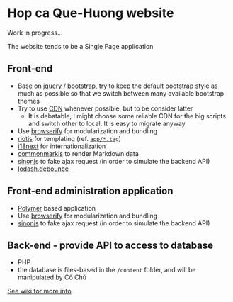 # Hop ca Que-Huong website

Work in progress...

The website tends to be a Single Page application

## Front-end
 * Base on [jquery](http://jquery.com/) / [bootstrap](http://getbootstrap.com/), try to keep the default bootstrap style as much as possible so that we switch between many available bootstrap themes
 * Try to use [CDN](http://htmlcheats.com/cdn-2/6-reasons-use-cdn/) whenever possible, but to be consider latter 
    * It is debatable, I might choose some reliable CDN for the big scripts and switch other to local. It is easy to migrate anyway 
 * Use [browserify](http://browserify.org/) for modularization and bundling
 * [riotjs](http://riotjs.com/) for templating (ref. [`app/*.tag`](app))
 * [i18next](http://i18next.com/) for internationalization
 * [commonmarkjs](https://github.com/jgm/commonmark.js) to render Markdown data
 * [sinonjs](http://sinonjs.org/docs/#server) to fake ajax request (in order to simulate the backend API)
 * [lodash.debounce](https://lodash.com/docs#debounce)

## Front-end administration application
 * [Polymer](https://www.polymer-project.org/1.0/) based application 
 * Use [browserify](http://browserify.org/) for modularization and bundling
 * [sinonjs](http://sinonjs.org/docs/#server) to fake ajax request (in order to simulate the backend API)

## Back-end - provide API to access to database
 * PHP 
 * the database is files-based in the `/content` folder, and will be manipulated by Cô Chú 
 
[See wiki for more info](https://github.com/duongphuhiep/hcqh/wiki)
